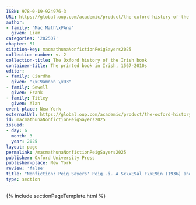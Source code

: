 ```yaml
---
ISBN: 978-0-19-924976-3
URL: https://global.oup.com/academic/product/the-oxford-history-of-the-irish-book-volume-ii-9780199249763?cc=ge&lang=3n#
author:
- family: "Mac Math\xFAna"
  given: Liam
categories: '202507'
chapter: 51
citation-key: macmathunaNonfictionPeigSayers2025
collection-number: v. 2
collection-title: The Oxford history of the Irish book
container-title: The printed book in Irish, 1567-2010s
editor:
- family: Ciardha
  given: "\xC9amonn \xD3"
- family: Sewell
  given: Frank
- family: Titley
  given: Alan
event-place: New York
externalUrl: https://global.oup.com/academic/product/the-oxford-history-of-the-irish-book-volume-ii-9780199249763?cc=ge&lang=3n#
id: macmathunaNonfictionPeigSayers2025
issued:
- day: 6
  month: 3
  year: 2025
layout: page
permalink: /macmathunaNonfictionPeigSayers2025
publisher: Oxford University Press
publisher-place: New York
review: 'false'
title: "Nonfiction: Peig Sayers' Peig .i. A Sc\xE9al F\xE9in (1936) and its Reception"
type: section
---
```

{% include sectionPageTemplate.html %}